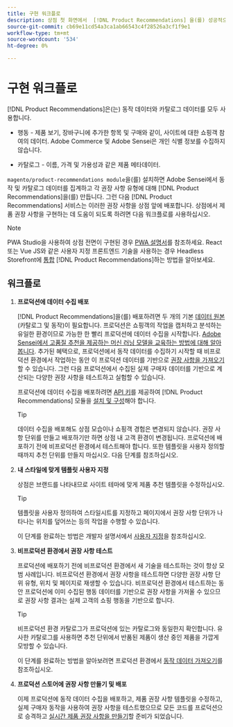 ```yaml
---
title: 구현 워크플로
description: 상점 첫 화면에서  [!DNL Product Recommendations] 을(를) 성공적으로 구현하는 단계에 대해 알아봅니다.
source-git-commit: cb69e11cd54a3ca1ab66543c4f28526a3cf1f9e1
workflow-type: tm+mt
source-wordcount: '534'
ht-degree: 0%

---
```


# 구현 워크플로

[!DNL Product Recommendations]은(는) 동작 데이터와 카탈로그 데이터를 모두 사용합니다.

- 행동 - 제품 보기, 장바구니에 추가한 항목 및 구매와 같이, 사이트에 대한 쇼핑객 참여의 데이터. Adobe Commerce 및 Adobe Sensei은 개인 식별 정보를 수집하지 않습니다.

- 카탈로그 - 이름, 가격 및 가용성과 같은 제품 메타데이터.

`magento/product-recommendations module`을(를) 설치하면 Adobe Sensei에서 동작 및 카탈로그 데이터를 집계하고 각 권장 사항 유형에 대해 [!DNL Product Recommendations]을(를) 만듭니다. 그런 다음 [!DNL Product Recommendations] 서비스는 이러한 권장 사항을 상점 앞에 배포합니다. 상점에서 제품 권장 사항을 구현하는 데 도움이 되도록 하려면 다음 워크플로를 사용하십시오.

>[!NOTE]
>
> PWA Studio을 사용하여 상점 전면이 구현된 경우 [PWA 설명서](https://developer.adobe.com/commerce/pwa-studio/integrations/product-recommendations/)를 참조하세요. React 또는 Vue JS와 같은 사용자 지정 프론트엔드 기술을 사용하는 경우 Headless Storefront에 [통합](headless.md) [!DNL Product Recommendations]하는 방법을 알아보세요.

## 워크플로

1. **프로덕션에 데이터 수집 배포**

   [!DNL Product Recommendations]을(를) 배포하려면 두 개의 기본 [데이터 원본](type.md)(카탈로그 및 동작)이 필요합니다. 프로덕션은 쇼핑객의 작업을 캡처하고 분석하는 유일한 환경이므로 가능한 한 빨리 프로덕션에 데이터 수집을 시작합니다. [Adobe Sensei에서 고품질 추천을 제공하는 머신 러닝 모델을 교육하는 방법에 대해 알아봅니다](events.md). 추가된 혜택으로, 프로덕션에서 동작 데이터를 수집하기 시작할 때 비프로덕션 환경에서 작업하는 동안 이 프로덕션 데이터를 기반으로 [권장 사항을 가져오기](verify.md)할 수 있습니다. 그런 다음 프로덕션에서 수집된 실제 구매자 데이터를 기반으로 계산되는 다양한 권장 사항을 테스트하고 실험할 수 있습니다.

   프로덕션에 데이터 수집을 배포하려면 [API 키](https://experienceleague.adobe.com/docs/commerce/user-guides/integration-services/saas.html)를 제공하여 [!DNL Product Recommendations] 모듈을 [설치 및 구성](install-configure.md)해야 합니다.

   >[!TIP]
   >
   > 데이터 수집을 배포해도 상점 모습이나 쇼핑객 경험은 변경되지 않습니다. 권장 사항 단위를 만들고 배포하기만 하면 상점 내 고객 환경이 변경됩니다. 프로덕션에 배포하기 전에 비프로덕션 환경에서 테스트해야 합니다. 또한 템플릿을 사용자 정의할 때까지 추천 단위를 만들지 마십시오. 다음 단계를 참조하십시오.

1. **내 스타일에 맞게 템플릿 사용자 지정**

   상점은 브랜드를 나타내므로 사이트 테마에 맞게 제품 추천 템플릿을 수정하십시오.

   >[!TIP]
   >
   > 템플릿을 사용자 정의하여 스타일시트를 지정하고 페이지에서 권장 사항 단위가 나타나는 위치를 덮어쓰는 등의 작업을 수행할 수 있습니다.

   이 단계를 완료하는 방법은 개발자 설명서에서 [사용자 지정](https://experienceleague.adobe.com/docs/commerce/product-recommendations/developer/customize.html)을 참조하십시오.

1. **비프로덕션 환경에서 권장 사항 테스트**

   프로덕션에 배포하기 전에 비프로덕션 환경에서 새 기술을 테스트하는 것이 항상 모범 사례입니다. 비프로덕션 환경에서 권장 사항을 테스트하면 다양한 권장 사항 단위 유형, 위치 및 페이지로 재생할 수 있습니다. 비프로덕션 환경에서 테스트하는 동안 프로덕션에 이미 수집된 행동 데이터를 기반으로 권장 사항을 가져올 수 있으므로 권장 사항 결과는 실제 고객의 쇼핑 행동을 기반으로 합니다.

   >[!TIP]
   >
   > 비프로덕션 환경 카탈로그가 프로덕션에 있는 카탈로그와 동일한지 확인합니다. 유사한 카탈로그를 사용하면 추천 단위에서 반품된 제품이 생산 중인 제품을 가깝게 모방할 수 있습니다.

   이 단계를 완료하는 방법을 알아보려면 프로덕션 환경에서 [동작 데이터 가져오기](staging-environment.md)를 참조하십시오.

1. **프로덕션 스토어에 권장 사항 만들기 및 배포**

   이제 프로덕션에 동작 데이터 수집을 배포하고, 제품 권장 사항 템플릿을 수정하고, 실제 구매자 동작을 사용하여 권장 사항을 테스트했으므로 모든 코드를 프로덕션으로 승격하고 [실시간 제품 권장 사항을 만들기](create.md)할 준비가 되었습니다.
